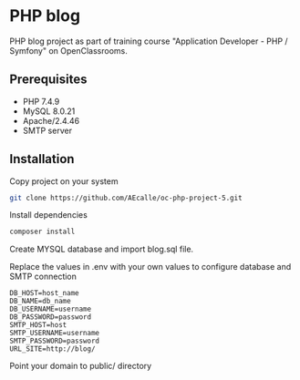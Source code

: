 # PHP blog
PHP blog project as part of training course "Application Developer - PHP / Symfony" on OpenClassrooms.
## Prerequisites
*   PHP 7.4.9
*   MySQL 8.0.21
*   Apache/2.4.46
*   SMTP server
## Installation
Copy project on your system
```bash
git clone https://github.com/AEcalle/oc-php-project-5.git
```
Install dependencies
```bash
composer install
```
Create MYSQL database and import blog.sql file.

Replace the values in .env with your own values to configure database and SMTP connection
```
DB_HOST=host_name
DB_NAME=db_name
DB_USERNAME=username
DB_PASSWORD=password
SMTP_HOST=host
SMTP_USERNAME=username
SMTP_PASSWORD=password
URL_SITE=http://blog/
```

Point your domain to public/ directory
